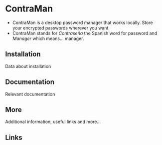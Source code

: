 # ContraMan
- ContraMan is a desktop password manager that works locally. Store your encrypted passwords wherever you want.
- ContraMan stands for *Contraseña* the Spanish word for password and *Manager* which means... manager.

## Installation
Data about installation

## Documentation
Relevant documentation

## More
Additional information, useful links and more...

## Links